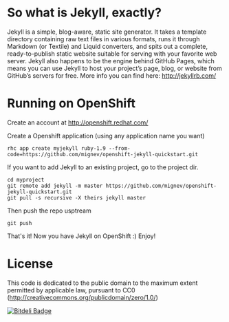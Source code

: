 # So what is Jekyll, exactly?

Jekyll is a simple, blog-aware, static site generator. It takes a template directory containing raw text files in various formats, runs it through Markdown (or Textile) and Liquid converters, and spits out a complete, ready-to-publish static website suitable for serving with your favorite web server. Jekyll also happens to be the engine behind GitHub Pages, which means you can use Jekyll to host your project’s page, blog, or website from GitHub’s servers for free. More info you can find here: http://jekyllrb.com/

# Running on OpenShift

Create an account at http://openshift.redhat.com/

Create a Openshift application (using any application name you want)

    rhc app create myjekyll ruby-1.9 --from-code=https://github.com/mignev/openshift-jekyll-quickstart.git
  
If you want to add Jekyll to an existing project, go to the project dir.

    cd myproject
    git remote add jekyll -m master https://github.com/mignev/openshift-jekyll-quickstart.git
    git pull -s recursive -X theirs jekyll master

Then push the repo usptream

    git push
  
That's it! Now you have Jekyll on OpenShift :) Enjoy!

# License

This code is dedicated to the public domain to the maximum extent permitted by applicable law, pursuant to CC0 (http://creativecommons.org/publicdomain/zero/1.0/)


[![Bitdeli Badge](https://d2weczhvl823v0.cloudfront.net/mignev/openshift-jekyll-quickstart/trend.png)](https://bitdeli.com/free "Bitdeli Badge")

